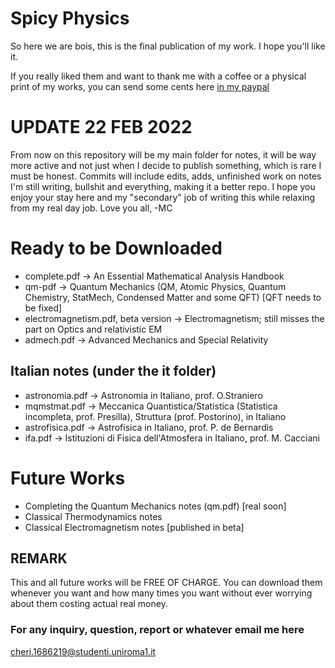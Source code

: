 # Spicy Physics
So here we are bois, this is the final publication of my work. I hope you'll like it.

If you really liked them and want to thank me with a coffee or a physical print of my works, you can send some cents here [in my paypal](https://www.paypal.me/birrabenzina)

# UPDATE 22 FEB 2022
From now on this repository will be my main folder for notes, it will be way more active and not just when I decide to publish something, which is rare I must be honest. Commits will include edits, adds, unfinished work on notes I'm still writing, bullshit and everything, making it a better repo.
I hope you enjoy your stay here and my "secondary" job of writing this while relaxing from my real day job. Love you all, -MC

# Ready to be Downloaded
* complete.pdf -> An Essential Mathematical Analysis Handbook
* qm-pdf -> Quantum Mechanics (QM, Atomic Physics, Quantum Chemistry, StatMech, Condensed Matter and some QFT) [QFT needs to be fixed]
* electromagnetism.pdf, beta version -> Electromagnetism; still misses the part on Optics and relativistic EM
* admech.pdf -> Advanced Mechanics and Special Relativity
## Italian notes (under the it folder)
* astronomia.pdf -> Astronomia in Italiano, prof. O.Straniero
* mqmstmat.pdf -> Meccanica Quantistica/Statistica (Statistica incompleta, prof. Presilla), Struttura (prof. Postorino), in Italiano
* astrofisica.pdf -> Astrofisica in Italiano, prof. P. de Bernardis
* ifa.pdf -> Istituzioni di Fisica dell'Atmosfera in Italiano, prof. M. Cacciani

# Future Works
* Completing the Quantum Mechanics notes (qm.pdf) [real soon]
* Classical Thermodynamics notes
* Classical Electromagnetism notes [published in beta]

## REMARK
This and all future works will be FREE OF CHARGE. You can download them whenever you want and how many times you want without ever worrying about them costing actual real money.

### For any inquiry, question, report or whatever email me here 
<cheri.1686219@studenti.uniroma1.it>
